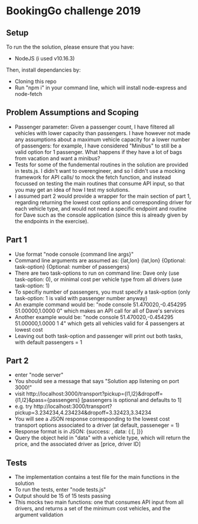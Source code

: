 
# BookingGo challenge 2019

## Setup

To run the the solution, please ensure that you have:

- NodeJS (i used v10.16.3)

Then, install dependancies by:

- Cloning this repo
- Run "npm i" in your command line, which will install node-express and node-fetch

## Problem Assumptions and Scoping

- Passenger parameter: Given a passenger count, I have filtered all vehicles with lower capacity than passengers. I have however not made any assumptions about a maximum vehicle capacity for a lower number of passengers: for example, I have considered "Minibus" to still be a valid option for 1 passenger. What happens if they have a lot of bags from vacation and want a minibus?
- Tests for some of the fundemental routines in the solution are provided in tests.js. I didn't want to overengineer, and so I didn't use a mocking framework for API calls/ to mock the fetch function, and instead focussed on testing the main routines that consume API input, so that you may get an idea of how I test my solutions.
- I assumed part 2 would provide a wrapper for the main section of part 1, regarding returning the lowest cost options and corresponding driver for each vehicle type, and would not need a specific endpoint and routine for Dave such as the console application (since this is already given by the endpoints in the exercise).

## Part 1

- Use format "node console {command line args}"
- Command line arguments are assumed as: {lat,lon} {lat,lon} {Optional: task-option} {Optional: number of passengers}
- There are two task-options to run on command line: Dave only (use task-option: 0), or minimal cost per vehicle type from all drivers (use task-option: 1)
- To specifiy number of passengers, you must specify a task-option (only task-option: 1 is valid with passenger number anyway)
- An example command would be: "node console 51.470020,-0.454295 51.00000,1.0000 0" which makes an API call for all of Dave's services
- Another example would be: "node console 51.470020,-0.454295 51.00000,1.0000 1 4" which gets all vehicles valid for 4 passengers at lowest cost
- Leaving out both task-option and passenger will print out both tasks, with default passengers = 1 

## Part 2

- enter "node server"
- You should see a message that says "Solution app listening on port 3000!"
- visit http://localhost:3000/transport?pickup={l1,l2}&dropoff={l1,l2}&pass={passengers} [passengers is optional and defaults to 1]
- e.g. try http://localhost:3000/transport?pickup=3.234234,4.234234&dropoff=3.32423,3.34234
- You will see a JSON response corresponding to the lowest cost transport options associated to a driver (at default, passeneger = 1) 
- Response format is in JSON: {success: <boolean>, data: {<vehicle>:[<price>, <driver>]}}
- Query the object held in "data" with a vehicle type, which will return the price, and the associated driver as [price, driver ID]

## Tests

- The implementation contains a test file for the main functions in the solution
- To run the tests, enter "node tests.js"
- Output should be 15 of 15 tests passing
- This mocks two main functions: one that consumes API input from all drivers, and returns a set of the minimum cost vehicles, and the argument validation